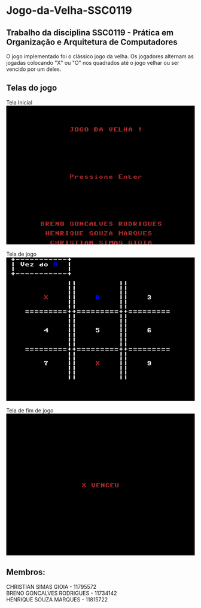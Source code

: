 # Jogo-da-Velha-SSC0119

## Trabalho da disciplina SSC0119 - Prática em Organização e Arquitetura de Computadores
O jogo implementado foi o clássico jogo da velha. Os jogadores alternam as jogadas colocando
"X" ou "O" nos quadrados até o jogo velhar ou ser vencido por um deles.

## Telas do jogo

Tela Inicial<br>
![Inicio](print0.png)

Tela de jogo<br>
![Jogada](print1.png)

Tela de fim de jogo<br>
![Fim](print2.png)

## Membros: 
CHRISTIAN SIMAS GIOIA - 11795572<br>
BRENO GONCALVES RODRIGUES - 11734142<br>
HENRIQUE SOUZA MARQUES - 11815722<br> 
